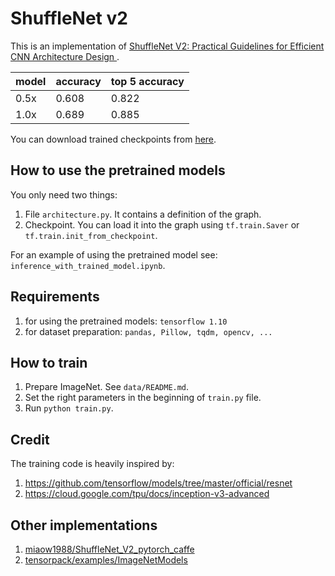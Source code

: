 # ShuffleNet v2
This is an implementation of [ShuffleNet V2: Practical Guidelines for Efficient CNN Architecture Design
](https://arxiv.org/abs/1807.11164).

| model | accuracy | top 5 accuracy |
| --- | --- | --- |
| 0.5x | 0.608 | 0.822 |
| 1.0x | 0.689 | 0.885 |

You can download trained checkpoints from [here](https://drive.google.com/drive/folders/1KGIdE8SmR-Af9zheuQ68EhD0ck4h4riH?usp=sharing).

## How to use the pretrained models
You only need two things:
1. File `architecture.py`. It contains a definition of the graph.
2. Checkpoint. You can load it into the graph using `tf.train.Saver` or `tf.train.init_from_checkpoint`.

For an example of using the pretrained model see: `inference_with_trained_model.ipynb`.

## Requirements
1. for using the pretrained models: `tensorflow 1.10`
2. for dataset preparation: `pandas, Pillow, tqdm, opencv, ...`

## How to train
1. Prepare ImageNet. See `data/README.md`.
2. Set the right parameters in the beginning of `train.py` file.
2. Run `python train.py`.

## Credit
The training code is heavily inspired by:  
1. https://github.com/tensorflow/models/tree/master/official/resnet
2. https://cloud.google.com/tpu/docs/inception-v3-advanced

## Other implementations
1. [miaow1988/ShuffleNet_V2_pytorch_caffe](https://github.com/miaow1988/ShuffleNet_V2_pytorch_caffe)
2. [tensorpack/examples/ImageNetModels](https://github.com/tensorpack/tensorpack/tree/master/examples/ImageNetModels#shufflenet)
